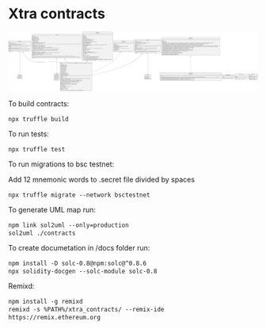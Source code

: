 # Xtra contracts

![uml-coinsloot](https://github.com/xtra-fund/xtra-contracts/blob/master/xtra-contracts.svg?raw=true)

To build contracts:

```
npx truffle build
```

To run tests:

```
npx truffle test
```

To run migrations to bsc testnet:

Add 12 mnemonic words to .secret file divided by spaces
```
npx truffle migrate --network bsctestnet
```

To generate UML map run: 

```
npm link sol2uml --only=production
sol2uml ./contracts
```

To create documetation in /docs folder run:  

```
npm install -D solc-0.8@npm:solc@^0.8.6
npx solidity-docgen --solc-module solc-0.8
```

Remixd:

```
npm install -g remixd
remixd -s %PATH%/xtra_contracts/ --remix-ide https://remix.ethereum.org
```
